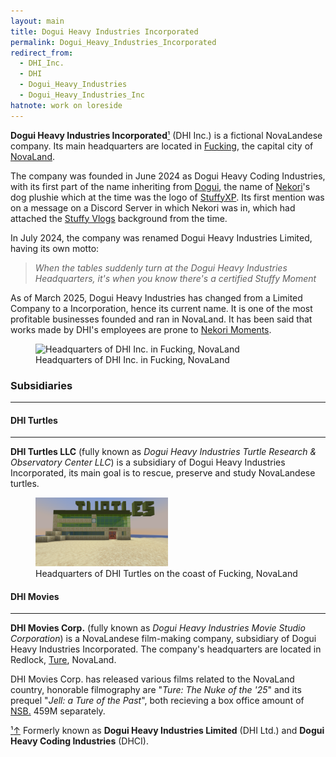 ```yaml
---
layout: main
title: Dogui Heavy Industries Incorporated
permalink: Dogui_Heavy_Industries_Incorporated
redirect_from:
  - DHI_Inc.
  - DHI
  - Dogui_Heavy_Industries
  - Dogui_Heavy_Industries_Inc
hatnote: work on loreside
---
```


**Dogui Heavy Industries Incorporated**[&sup1;](#notec1) (DHI Inc.) is a fictional NovaLandese company. Its main headquarters are located in [Fucking](Fucking), the capital city of [NovaLand](NovaLand).

The company was founded in June 2024 as Dogui Heavy Coding Industries, with its first part of the name inheriting from [Dogui](Dogui), the name of [Nekori](Nekori)'s dog plushie which at the time was the logo of [StuffyXP](StuffyXP). Its first mention was on a message on a Discord Server in which Nekori was in, which had attached the [Stuffy Vlogs](Stuffy_Vlogs) background from the time.

In July 2024, the company was renamed Dogui Heavy Industries Limited, having its own motto:
> *When the tables suddenly turn at the Dogui Heavy Industries Headquarters, it's when you know there's a certified Stuffy Moment*

As of March 2025, Dogui Heavy Industries has changed from a Limited Company to a Incorporation, hence its current name. It is one of the most profitable businesses founded and ran in NovaLand. It has been said that works made by DHI's employees are prone to [Nekori Moments](Nekori_Moments).


<figure>
    <img src="resources/img/articles/dhi/hq.png" 
         alt="Headquarters of DHI Inc. in Fucking, NovaLand" 
         style="width:50%;">
    <figcaption>
        Headquarters of DHI Inc. in Fucking, NovaLand
    </figcaption>
</figure>

### Subsidiaries
---
#### DHI Turtles
---
**DHI Turtles LLC** (fully known as *Dogui Heavy Industries Turtle Research & Observatory Center LLC*) is a subsidiary of Dogui Heavy Industries Incorporated, its main goal is to rescue, preserve and study NovaLandese turtles.
<figure>
    <img src="resources/img/articles/dhi/hqturtles.png" 
         alt="Headquarters of DHI Turtles on the coast of Fucking, NovaLand" 
         style="width:50%;">
    <figcaption>
        Headquarters of DHI Turtles on the coast of Fucking, NovaLand
    </figcaption>
</figure>

#### DHI Movies
---
**DHI Movies Corp.** (fully known as *Dogui Heavy Industries Movie Studio Corporation*) is a NovaLandese film-making company, subsidiary of Dogui Heavy Industries Incorporated. The company's headquarters are located in Redlock, [Ture](Ture,_NovaLand), NovaLand.

DHI Movies Corp. has released various films related to the NovaLand country, honorable filmography are "*Ture: The Nuke of the '25*" and its prequel "*Jell: a Ture of the Past*", both recieving a box office amount of [NSB.](NovaStarbit) 459M separately.

<!-- #### [Loreside](KuroWiki%3ALoreside)
---
The company was founded in early 1993 as Dogui Heavy Coding Industries (whose purposes was split into a subsidiary called **DHISoft**), and became the most profitable business in [StuffyLand](NovaLand) December 2010.

The company has a history of filing for Chapter Nine Bankruptcy two times in 2013 and 2018 respectively. Both being due to loss of profit due to bad quality of products, the most notable case being in 12 January 2005 where the company's products were affected by computer glitches ([Nekori Moments](Nekori_Moments)), the company slowly kept losing money until 2013 and gained a bad reputation.

In July 2013 the company filed for Chapter Nine Bankruptcy, which allowed them to try to make a plan to gain enough money to cover up the debt (NSB. 250,000,000).

In December 2013, a new CEO was put in place, they used all their salary to fund DHI Turtles LLC, an organization to *protect, save and rescue NovaLandese turtles*. The company paid off with donations recieved from DHI Turtles, the NovaLandese Goverment donated NSB. 300,000,000 as a way to keep the company on business. The company regained its reputation after making a promise to use 67% of their money to help DHI Turtles.

After the Economy Crash of 2017, DHI suffered a loss of NSB. 761,000,000 which made both DHI and DHI Turtles file for Bankruptcy Chapter Nine again, not only for the economy crash, poor employee and product management resulted in a 2% layoff which made DHI loss about NSB. 500,000. Another CEO was put in place to better manage money and products, as well as internal company disputes.

The company was barely keeping itself alive in 2019 until COVID-19 struck StuffyLand, DHI founded DHI Movies, a movie studio for the citizen's entertainment while at home.

The company successfully recovered from the crash (in fact, was only one of the two to do so) and gained around LXL 1B due to the massive success of DHI Movies, and several donations for DHI Turtles. The company became the most profitable business in the country again in August 2021 due to a new CEO, [Nekori](Nekori). -->


<p id="note"><a href="#notec1" id="notec1">&sup1;<span></span>&uparrow;</a> Formerly known as <b>Dogui Heavy Industries Limited</b> (DHI Ltd.) and <b>Dogui Heavy Coding Industries</b> (DHCI).</p>
